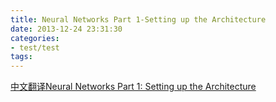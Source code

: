 ```yaml
---
title: Neural Networks Part 1-Setting up the Architecture
date: 2013-12-24 23:31:30
categories:
- test/test
tags:
---
```


[中文翻译Neural Networks Part 1: Setting up the Architecture](http://70b86a48.wiz03.com/share/s/1MK6F81-vQ1i2DFlsT0ux-iU1HULyn1wAAdx2anequ1uqhwL)
